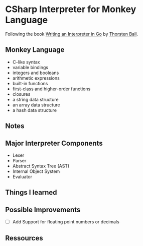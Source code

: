 # CSharp Interpreter for Monkey Language

Following the book [Writing an Interpreter in Go](https://interpreterbook.com/) by [Thorsten Ball](https://github.com/mrnugget).

## Monkey Language

- C-like syntax
- variable bindings
- integers and booleans
- arithmetic expressions
- built-in functions
- first-class and higher-order functions
- closures
- a string data structure
- an array data structure
- a hash data structure

## Notes

## Major Interpreter Components

- Lexer
- Parser
- Abstract Syntax Tree (AST)
- Internal Object System
- Evaluator

## Things I learned

## Possible Improvements

- [ ] Add Support for floating point numbers or decimals

## Ressources
